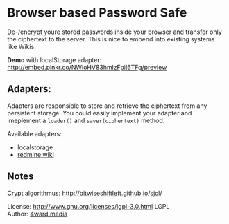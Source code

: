 # Browser based Password Safe

De-/encrypt youre stored passwords inside your browser and transfer only the ciphertext to the server.
This is nice to embend into existing systems like Wikis.

**Demo** with localStorage adapter: http://embed.plnkr.co/NWioHV83hmlzFpiI6TFg/preview


## Adapters:

Adapters are responsible to store and retrieve the ciphertext from any persistent storage.
You could easily implement your adapter and imeplement a `loader()` and `saver(ciphertext)` method.

Available adapters:

* localstorage
* [redmine wiki](plugins/redmine_wiki_passsafe/README.md)


## Notes
Crypt algorithmus: http://bitwiseshiftleft.github.io/sjcl/

License: http://www.gnu.org/licenses/lgpl-3.0.html LGPL <br>
Author: [4ward.media](http://www.4wardmedia.de)
